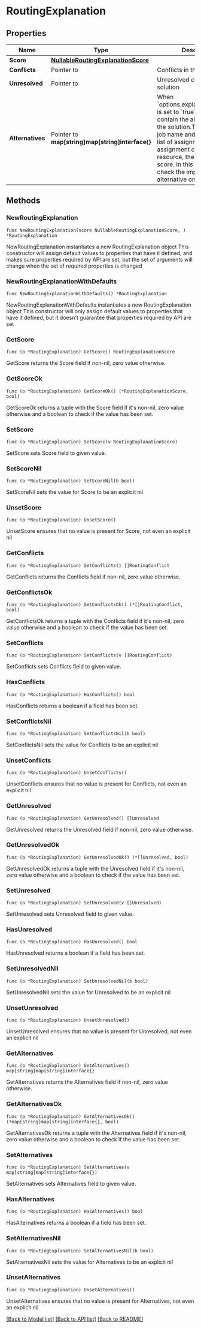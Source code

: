 # RoutingExplanation

## Properties

Name | Type | Description | Notes
------------ | ------------- | ------------- | -------------
**Score** | [**NullableRoutingExplanationScore**](RoutingExplanationScore.md) |  | 
**Conflicts** | Pointer to  | Conflicts in the solution | [optional] 
**Unresolved** | Pointer to  | Unresolved constraints in the solution | [optional] 
**Alternatives** | Pointer to **map[string]map[string]interface{}** | When &#x60;options.explanation.enabled&#x60; is set to &#x60;true&#x60;, this field will contain the alternatives for the solution.The key is the job name and the value is the list of assignments. Each assignment contains the resource, the date, and the score. In this way, you can check the impact of the alternative on the score. | [optional] 

## Methods

### NewRoutingExplanation

`func NewRoutingExplanation(score NullableRoutingExplanationScore, ) *RoutingExplanation`

NewRoutingExplanation instantiates a new RoutingExplanation object
This constructor will assign default values to properties that have it defined,
and makes sure properties required by API are set, but the set of arguments
will change when the set of required properties is changed

### NewRoutingExplanationWithDefaults

`func NewRoutingExplanationWithDefaults() *RoutingExplanation`

NewRoutingExplanationWithDefaults instantiates a new RoutingExplanation object
This constructor will only assign default values to properties that have it defined,
but it doesn't guarantee that properties required by API are set

### GetScore

`func (o *RoutingExplanation) GetScore() RoutingExplanationScore`

GetScore returns the Score field if non-nil, zero value otherwise.

### GetScoreOk

`func (o *RoutingExplanation) GetScoreOk() (*RoutingExplanationScore, bool)`

GetScoreOk returns a tuple with the Score field if it's non-nil, zero value otherwise
and a boolean to check if the value has been set.

### SetScore

`func (o *RoutingExplanation) SetScore(v RoutingExplanationScore)`

SetScore sets Score field to given value.


### SetScoreNil

`func (o *RoutingExplanation) SetScoreNil(b bool)`

 SetScoreNil sets the value for Score to be an explicit nil

### UnsetScore
`func (o *RoutingExplanation) UnsetScore()`

UnsetScore ensures that no value is present for Score, not even an explicit nil
### GetConflicts

`func (o *RoutingExplanation) GetConflicts() []RoutingConflict`

GetConflicts returns the Conflicts field if non-nil, zero value otherwise.

### GetConflictsOk

`func (o *RoutingExplanation) GetConflictsOk() (*[]RoutingConflict, bool)`

GetConflictsOk returns a tuple with the Conflicts field if it's non-nil, zero value otherwise
and a boolean to check if the value has been set.

### SetConflicts

`func (o *RoutingExplanation) SetConflicts(v []RoutingConflict)`

SetConflicts sets Conflicts field to given value.

### HasConflicts

`func (o *RoutingExplanation) HasConflicts() bool`

HasConflicts returns a boolean if a field has been set.

### SetConflictsNil

`func (o *RoutingExplanation) SetConflictsNil(b bool)`

 SetConflictsNil sets the value for Conflicts to be an explicit nil

### UnsetConflicts
`func (o *RoutingExplanation) UnsetConflicts()`

UnsetConflicts ensures that no value is present for Conflicts, not even an explicit nil
### GetUnresolved

`func (o *RoutingExplanation) GetUnresolved() []Unresolved`

GetUnresolved returns the Unresolved field if non-nil, zero value otherwise.

### GetUnresolvedOk

`func (o *RoutingExplanation) GetUnresolvedOk() (*[]Unresolved, bool)`

GetUnresolvedOk returns a tuple with the Unresolved field if it's non-nil, zero value otherwise
and a boolean to check if the value has been set.

### SetUnresolved

`func (o *RoutingExplanation) SetUnresolved(v []Unresolved)`

SetUnresolved sets Unresolved field to given value.

### HasUnresolved

`func (o *RoutingExplanation) HasUnresolved() bool`

HasUnresolved returns a boolean if a field has been set.

### SetUnresolvedNil

`func (o *RoutingExplanation) SetUnresolvedNil(b bool)`

 SetUnresolvedNil sets the value for Unresolved to be an explicit nil

### UnsetUnresolved
`func (o *RoutingExplanation) UnsetUnresolved()`

UnsetUnresolved ensures that no value is present for Unresolved, not even an explicit nil
### GetAlternatives

`func (o *RoutingExplanation) GetAlternatives() map[string]map[string]interface{}`

GetAlternatives returns the Alternatives field if non-nil, zero value otherwise.

### GetAlternativesOk

`func (o *RoutingExplanation) GetAlternativesOk() (*map[string]map[string]interface{}, bool)`

GetAlternativesOk returns a tuple with the Alternatives field if it's non-nil, zero value otherwise
and a boolean to check if the value has been set.

### SetAlternatives

`func (o *RoutingExplanation) SetAlternatives(v map[string]map[string]interface{})`

SetAlternatives sets Alternatives field to given value.

### HasAlternatives

`func (o *RoutingExplanation) HasAlternatives() bool`

HasAlternatives returns a boolean if a field has been set.

### SetAlternativesNil

`func (o *RoutingExplanation) SetAlternativesNil(b bool)`

 SetAlternativesNil sets the value for Alternatives to be an explicit nil

### UnsetAlternatives
`func (o *RoutingExplanation) UnsetAlternatives()`

UnsetAlternatives ensures that no value is present for Alternatives, not even an explicit nil

[[Back to Model list]](../README.md#documentation-for-models) [[Back to API list]](../README.md#documentation-for-api-endpoints) [[Back to README]](../README.md)


